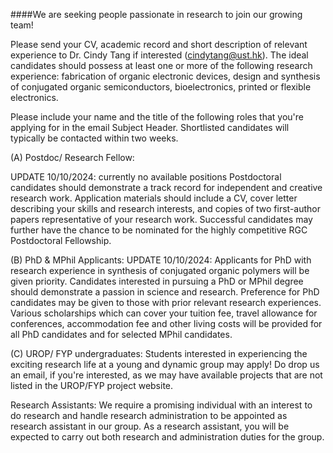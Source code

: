 ####We are seeking people passionate in research to join our growing team!

‍Please send your CV, academic record and short description of relevant experience to Dr. Cindy Tang if interested (cindytang@ust.hk). The ideal candidates should possess at least one or more of the following research experience: fabrication of organic electronic devices, design and synthesis of conjugated organic semiconductors, bioelectronics, printed or flexible electronics.

Please include your name and the title of the following roles that you're applying for in the email Subject Header. Shortlisted candidates will typically be contacted within two weeks.

(A) Postdoc/ Research Fellow:

‍UPDATE 10/10/2024: currently no available positions
Postdoctoral candidates should demonstrate a track record for independent and creative research work. Application materials should include a CV, cover letter describing your skills and research interests, and copies of two first-author papers representative of your research work. Successful candidates may further have the chance to be nominated for the highly competitive RGC Postdoctoral Fellowship.

(B) PhD & MPhil Applicants:
UPDATE 10/10/2024: Applicants for PhD with research experience in
synthesis of conjugated organic polymers will be given priority.
Candidates interested in pursuing a PhD or MPhil degree should demonstrate a passion in science and research. Preference for PhD candidates may be given to those with prior relevant research experiences. Various scholarships which can cover your tuition fee, travel allowance for conferences, accommodation fee and other living costs will be provided for all PhD candidates and for selected MPhil candidates.

(C) UROP/ FYP undergraduates:
Students interested in experiencing the exciting research life at a young and dynamic group may apply! Do drop us an email, if you're interested, as we may have available projects that are not listed in the UROP/FYP project website.


Research Assistants:
We require a promising individual with an interest to do research and handle research administration to be appointed as research assistant in our group. As a research assistant, you will be expected to carry out both research and administration duties for the group.

